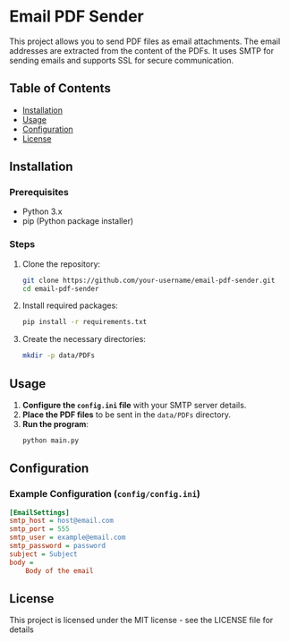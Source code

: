 # Email PDF Sender

This project allows you to send PDF files as email attachments. The email addresses are extracted from the content of the PDFs. It uses SMTP for sending emails and supports SSL for secure communication.

## Table of Contents
- [Installation](#installation)
- [Usage](#usage)
- [Configuration](#configuration)
- [License](#license)


## Installation

### Prerequisites
- Python 3.x
- pip (Python package installer)

### Steps
1. Clone the repository:
    ```sh
    git clone https://github.com/your-username/email-pdf-sender.git
    cd email-pdf-sender
    ```
2. Install required packages:
    ```sh
    pip install -r requirements.txt
    ```
3. Create the necessary directories:
    ```sh
    mkdir -p data/PDFs
    ```

## Usage

1. **Configure the `config.ini` file** with your SMTP server details.
2. **Place the PDF files** to be sent in the `data/PDFs` directory.
3. **Run the program**:
    ```sh
    python main.py
    ```

## Configuration

### Example Configuration (`config/config.ini`)
```ini
[EmailSettings]
smtp_host = host@email.com
smtp_port = 555
smtp_user = example@email.com
smtp_password = password
subject = Subject
body = 
    Body of the email
```
## License

This project is licensed under the MIT license - see the LICENSE file for details
